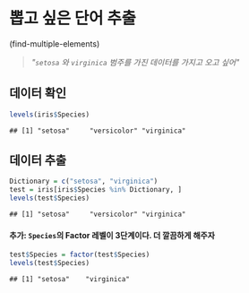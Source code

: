 # 뽑고 싶은 단어 추출
(find-multiple-elements)
>_"`setosa` 와 `virginica` 범주를 가진 데이터를 가지고 오고 싶어"_ 

## 데이터 확인
```r
levels(iris$Species)
```
<pre><code>## [1] "setosa"     "versicolor" "virginica"</code></pre>
## 데이터 추출
```r
Dictionary = c("setosa", "virginica")
test = iris[iris$Species %in% Dictionary, ]
levels(test$Species)
```
<pre><code>## [1] "setosa"     "versicolor" "virginica"</code></pre>
#### 추가: `Species`의 Factor 레벨이 3단계이다. 더 깔끔하게 해주자
```r
test$Species = factor(test$Species)
levels(test$Species)
```
<pre><code>## [1] "setosa"    "virginica"</code></pre>
